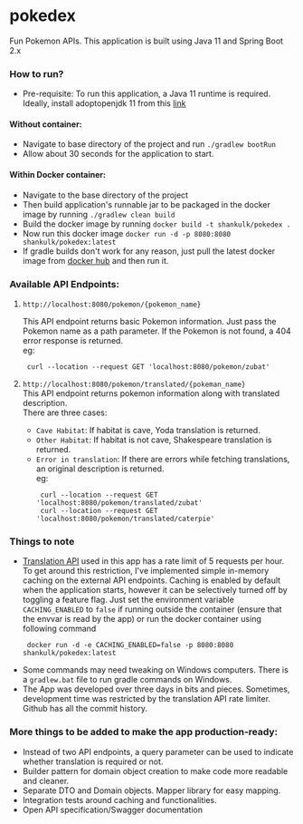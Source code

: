 # pokedex
Fun Pokemon APIs. This application is built using Java 11 and Spring Boot 2.x

### How to run?
- Pre-requisite: To run this application, a Java 11 runtime is required. Ideally, install adoptopenjdk 11 from this [link](https://adoptopenjdk.net/installation.html)

#### Without container:
- Navigate to base directory of the project and run `./gradlew bootRun`
- Allow about 30 seconds for the application to start.

#### Within Docker container:
- Navigate to the base directory of the project
- Then build application's runnable jar to be packaged in the docker image by running `./gradlew clean build`  
- Build the docker image by running `docker build -t shankulk/pokedex .`
- Now run this docker image `docker run -d -p 8080:8080 shankulk/pokedex:latest`
- If gradle builds don't work for any reason, just pull the latest docker image from [docker hub](https://hub.docker.com/repository/docker/shankulk/pokedex) and then run it.

### Available API Endpoints:
1. `http://localhost:8080/pokemon/{pokemon_name}`  
   
   This API endpoint returns basic Pokemon information. Just pass the Pokemon name as a path parameter. If the Pokemon is not found, a 404 error response is returned.   
   eg: 
   ```shell
    curl --location --request GET 'localhost:8080/pokemon/zubat'
   ```
2. `http://localhost:8080/pokemon/translated/{pokeman_name}`  
This API endpoint returns pokemon information along with translated description.  
   There are three cases:
   - `Cave Habitat`: If habitat is cave, Yoda translation is returned.
   - `Other Habitat`: If habitat is not cave, Shakespeare translation is returned.
   - `Error in translation`: If there are errors while fetching translations, an original description is returned.  
    eg:  
     ```shell
      curl --location --request GET 'localhost:8080/pokemon/translated/zubat'
      curl --location --request GET 'localhost:8080/pokemon/translated/caterpie'
     ```
     
### Things to note
- [Translation API](https://funtranslations.com/api) used in this app has a rate limit of 5 requests per hour. To get around this restriction, I've implemented simple in-memory caching on the external API endpoints.
Caching is enabled by default when the application starts, however it can be selectively turned off by toggling a feature flag. Just set the environment variable `CACHING_ENABLED` to `false` if running outside the container (ensure that the envvar is read by the app) or run the docker container using following command
    ```shell
     docker run -d -e CACHING_ENABLED=false -p 8080:8080 shankulk/pokedex:latest
    ```
- Some commands may need tweaking on Windows computers. There is a `gradlew.bat` file to run gradle commands on Windows.
- The App was developed over three days in bits and pieces. Sometimes, development time was restricted by the translation API rate limiter. Github has all the commit history.

### More things to be added to make the app production-ready:
- Instead of two API endpoints, a query parameter can be used to indicate whether translation is required or not.
- Builder pattern for domain object creation to make code more readable and cleaner.
- Separate DTO and Domain objects. Mapper library for easy mapping. 
- Integration tests around caching and functionalities.
- Open API specification/Swagger documentation